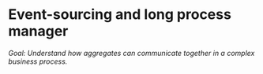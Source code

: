 Event-sourcing and long process manager
=======================================

*Goal: Understand how aggregates can communicate together in a complex business process.*
      
